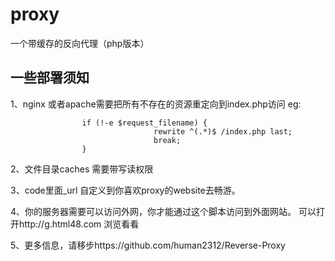 # proxy
一个带缓存的反向代理（php版本）

## 一些部署须知
1、nginx 或者apache需要把所有不存在的资源重定向到index.php访问
eg:

                    if (!-e $request_filename) {
                                    rewrite ^(.*)$ /index.php last;
                                    break;
                    }

2、文件目录caches 需要带写读权限

3、code里面_url 自定义到你喜欢proxy的website去畅游。

4、你的服务器需要可以访问外网，你才能通过这个脚本访问到外面网站。 可以打开http://g.html48.com 浏览看看

5、更多信息，请移步https://github.com/human2312/Reverse-Proxy
